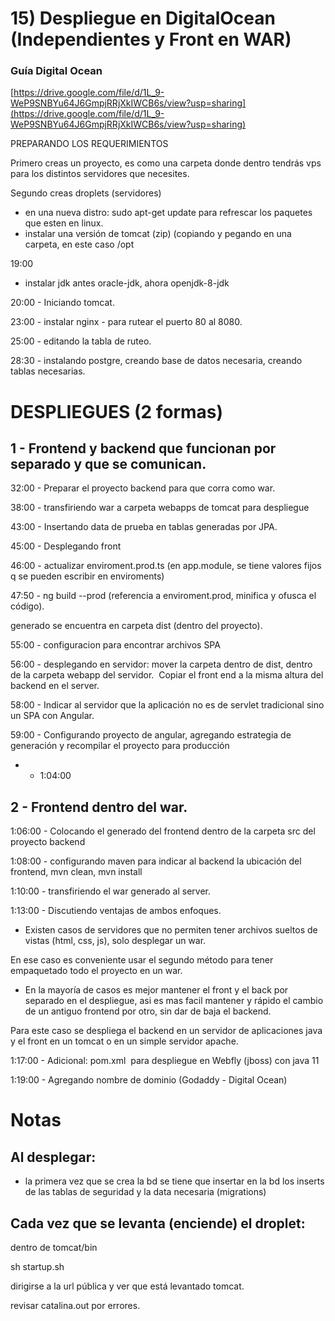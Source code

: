 # 15) Despliegue en DigitalOcean (Independientes y Front en WAR)

### Guía Digital Ocean

[https://drive.google.com/file/d/1L_9-WeP9SNBYu64J6GmpjRRjXkIWCB6s/view?usp=sharing](https://drive.google.com/file/d/1L_9-WeP9SNBYu64J6GmpjRRjXkIWCB6s/view?usp=sharing)

PREPARANDO LOS REQUERIMIENTOS

Primero creas un proyecto, es como una carpeta donde dentro tendrás vps para los distintos servidores que necesites.

Segundo creas droplets (servidores)

- en una nueva distro: sudo apt-get update para refrescar los paquetes que esten en linux.
- instalar una versión de tomcat (zip) (copiando y pegando en una carpeta, en este caso /opt

19:00

- instalar jdk antes oracle-jdk, ahora openjdk-8-jdk

20:00 - Iniciando tomcat.

23:00 - instalar nginx - para rutear el puerto 80 al 8080.

25:00 - editando la tabla de ruteo.

28:30 - instalando postgre, creando base de datos necesaria, creando tablas necesarias.

# DESPLIEGUES (2 formas)

## 1 - Frontend y backend que funcionan por separado y que se comunican.

32:00 - Preparar el proyecto backend para que corra como war.

38:00 - transfiriendo war a carpeta webapps de tomcat para despliegue

43:00 - Insertando data de prueba en tablas generadas por JPA.

45:00 - Desplegando front

46:00 - actualizar enviroment.prod.ts (en app.module, se tiene valores fijos q se pueden escribir en enviroments)

47:50 - ng build --prod (referencia a enviroment.prod, minifica y ofusca el código).

generado se encuentra en carpeta dist (dentro del proyecto).

55:00 - configuracion para encontrar archivos SPA

56:00 - desplegando en servidor: mover la carpeta dentro de dist, dentro de la carpeta webapp del servidor.  Copiar el front end a la misma altura del backend en el server.

58:00 - Indicar al servidor que la aplicación no es de servlet tradicional sino un SPA con Angular.

59:00 - Configurando proyecto de angular, agregando estrategia de generación y recompilar el proyecto para producción

- - 1:04:00

## 2 - Frontend dentro del war.

1:06:00 - Colocando el generado del frontend dentro de la carpeta src del proyecto backend

1:08:00 - configurando maven para indicar al backend la ubicación del frontend, mvn clean, mvn install

1:10:00 - transfiriendo el war generado al server.

1:13:00 - Discutiendo ventajas de ambos enfoques.

- Existen casos de servidores que no permiten tener archivos sueltos de vistas (html, css, js), solo desplegar un war.

En ese caso es conveniente usar el segundo método para tener empaquetado todo el proyecto en un war.

- En la mayoría de casos es mejor mantener el front y el back por separado en el despliegue, asi es mas facil mantener y rápido el cambio de un antiguo frontend por otro, sin dar de baja el backend.

Para este caso se despliega el backend en un servidor de aplicaciones java y el front en un tomcat o en un simple servidor apache.

1:17:00 - Adicional: pom.xml  para despliegue en Webfly (jboss) con java 11

1:19:00 - Agregando nombre de dominio (Godaddy - Digital Ocean)

# Notas

## Al desplegar:

- la primera vez que se crea la bd se tiene que insertar en la bd los inserts de las tablas de seguridad y la data necesaria (migrations)

## Cada vez que se levanta (enciende) el droplet:

dentro de tomcat/bin

sh startup.sh

dirigirse a la url pública y ver que está levantado tomcat.

revisar catalina.out por errores.
